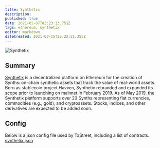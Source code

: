```yaml
---
title: Synthetix
description:
published: true
date: 2021-05-07T05:23:13.751Z
tags: ethereum, synthetix
editor: markdown
dateCreated: 2021-03-15T23:22:21.355Z
---
```


![Synthetix](https://txstreet.com/static/img/singles/house_logos/synthetix.png)

## Summary

<a href="https://www.synthetix.io/" target="_blank">Synthetix</a> is a decentralized platform on Ethereum for the creation of Synths: on-chain synthetic assets that track the value of real-world assets. Born as stablecoin project Havven, Synthetix rebranded and expanded its scope prior to launching on mainnet in February 2019. As of May 2019, the Synthetix platform supports over 20 Synths representing fiat currencies, commodities (e.g., gold), and cryptoassets. Stocks, indices, and other derivatives are expected to be added soon.

## Config

Below is a json config file used by TxStreet, including a list of contracts. [synthetix.json](/ethereum/houses/synthetix.json)